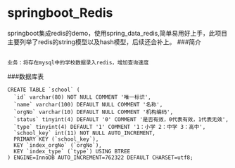 # springboot_Redis
springboot集成redis的demo，使用spring_data_redis,简单易用好上手，此项目主要列举了redis的string模型以及hash模型，后续还会补上。
###简介
~~~

业务：将存在mysql中的学校数据录入redis，增加查询速度
~~~
###数据库表
~~~
CREATE TABLE `school` (
  `id` varchar(80) NOT NULL COMMENT '唯一标识',
  `name` varchar(100) DEFAULT NULL COMMENT '名称',
  `orgNo` varchar(10) DEFAULT NULL COMMENT '机构编码',
  `status` tinyint(4) DEFAULT '0' COMMENT '是否有效，0代表有效，1代表无效',
  `type` tinyint(4) DEFAULT '1' COMMENT '1：小学 2：中学 3：高中',
  `school_key` int(11) NOT NULL AUTO_INCREMENT,
  PRIMARY KEY (`school_key`),
  KEY `index_orgNo` (`orgNo`),
  KEY `index_type` (`type`) USING BTREE
) ENGINE=InnoDB AUTO_INCREMENT=762322 DEFAULT CHARSET=utf8;

~~~
